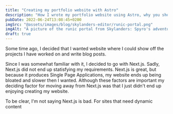 ```yaml
---
title: "Creating my portfolio website with Astro"
description: "How I wrote my portfolio website using Astro, why you should, and what you should look out for"
pubDate: 2022-06-24T13:08:45+0200
imgSrc: "@assets/images/blog/skylanders-editor/runic-portal.png"
imgAlt: "A picture of the runic portal from Skylanders: Spyro's adventure"
draft: true
---
```

Some time ago, I decided that I wanted website where I could show off the projects I have worked on and write blog posts.

Since I was somewhat familiar with it, I decided to go with Next.js. Sadly, Next.js did not end up statisfying my requirements. Next.js is great, but because it produces Single Page Applications, my website ends up being bloated and slower then I wanted. Although these factors are important my deciding factor for moving away from Next.js was that I just didn't end up enjoying creating my website.

To be clear, I'm not saying Next.js is bad. For sites that need dynamic content 	